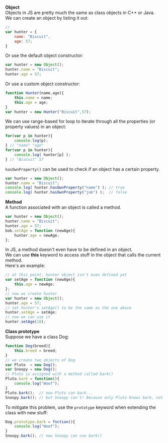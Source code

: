 **Object**  
Objects in JS are pretty much the same as class objects in C++ or Java.  
We can create an object by listing it out:  
```js
//
var hunter = {
    name: "Biscuit",
    age: 57;
}
```
Or use the default object constructor:
```js
var hunter = new Object();
hunter.name = "Biscuit";
hunter.age = 57;
```
Or use a custom object constructor:  
```js
function Hunter(name,age){
    this.name = name;
    this.age = age;
}
var hunter = new Hunter("Biscuit",57);
```
We can use range-based for loop to iterate through all the properties (or property values) in an object:  
```js
for(var p in hunter){
    console.log(p);
} // "name" "age"
for(var p in hunter){
    console.log( hunter[p] );
} // "Biscuit" 57
```
`hasOwnProperty()` can be used to check if an object has a certain property.  
```js
var hunter = new Object();
hunter.name = "Biscuit";
console.log( hunter.hasOwnProperty("name") ); // true
console.log( hunter.hasOwnProperty("job") );  // false
```

**Method**  
A function associated with an object is called a method.  
```js
var hunter = new Object();
hunter.name = "Biscuit";
hunter.age = 57;
bob.setAge = function (newAge){
    hunter.age = newAge;
};
```
In JS, a method doesn't even have to be defined in an object.  
We can use **this** keyword to access stuff in the object that calls the current method.  
Here's an example:  
```js
// at this point, hunter object isn't even defined yet
var setAge = function (newAge){
    this.age = newAge;
};
// now we create hunter
var hunter = new Object();
hunter.age = 57;
// set hunter's setAge() to be the same as the one above
hunter.setAge = setAge; 
// now we can use it
hunter.setAge(18);
```

**Class prototype**  
Suppose we have a class Dog:   
```js
function Dog(breed){
    this.breed = breed;
}
// we create two objects of Dog
var Pluto  = new Dog();
var Snoopy = new Dog();
// Pluto is assigned with a method called bark()
Pluto.bark = function(){
    console.log("Woof");
}
Pluto.bark();  // now Pluto can bark...
Snoopy.bark(); // but Snoopy can't! Because only Pluto knows bark, not every Dog object
```
To mitigate this problem, use the `prototype` keyword when extending the class with new stuff:  
```js
Dog.prototype.bark = fnction(){
    console.log("Woof");
}
Snoopy.bark(); // now Snoopy can use bark()
```
